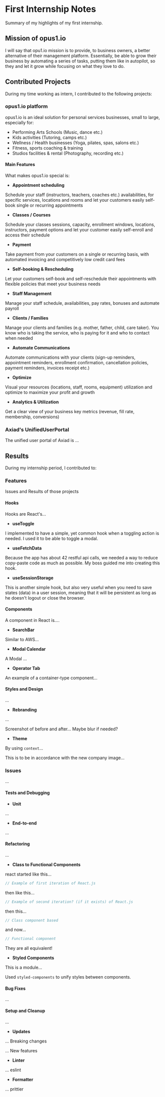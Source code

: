 # First Internship Notes

Summary of my highlights of my first internship.

## Mission of opus1.io

I will say that opu1.io mission is to provide, to business owners, a better
alternative of their management platform. Essentially, be able to grow their
business by automating a series of tasks, putting them like in autopilot,
so they and let it grow while focusing on what they love to do.

## Contributed Projects

During my time working as intern, I contributed to the following projects:

### opus1.io platform

opus1.io is an ideal solution for personal services businesses,
small to large, especially for:

- Performing Arts Schools (Music, dance etc.)
- Kids activities (Tutoring, camps etc.)
- Wellness / Health businesses (Yoga, pilates, spas, salons etc.)
- Fitness, sports coaching & training
- Studios facilities & rental (Photography, recording etc.)

#### Main Features

What makes opus1.io special is:

- **Appointment scheduling**

Schedule your staff (instructors, teachers, coaches etc.) availabilities,
for specific services, locations and rooms and let your customers easily
self-book single or recurring appointments

- **Classes / Courses**

Schedule your classes sessions, capacity, enrollment windows, locations,
instructors, payment options and let your customer easily self-enroll and
access their schedule

- **Payment**

Take payment from your customers on a single or recurring basis, with
automated invoicing and competitively low credit card fees

- **Self-booking & Rescheduling**

Let your customers self-book and self-reschedule their appointments
with flexible policies that meet your business needs

- **Staff Management**

Manage your staff schedule, availabilities, pay rates, bonuses and
automate payroll

- **Clients / Families**

Manage your clients and families (e.g. mother, father, child, care taker).
You know who is taking the service, who is paying for it and
who to contact when needed

- **Automate Communications**

Automate communications with your clients (sign-up reminders,
appointment reminders, enrollment confirmation, cancellation policies,
payment reminders, invoices receipt etc.)

- **Optimize**

Visual your resources (locations, staff, rooms, equipment) utilization
and optimize to maximize your profit and growth

- **Analytics & Utilization**

Get a clear view of your business key metrics
(revenue, fill rate, membership, conversions)

### Axiad's UnifiedUserPortal

The unified user portal of Axiad is ...

## Results

During my internship period, I contributed to:

### Features

Issues and Results of those projects

#### Hooks

Hooks are React's...

- **useToggle**

I implemented to have a simple, yet common hook when
a toggling action is needed. I used it to be able
to toggle a modal.

- **useFetchData**

Because the app has about 42 restful api calls, we needed a way to reduce copy-paste code as much as possible. My boss guided me into creating this hook.

- **useSessionStorage**

This is another simple hook, but also very useful
when you need to save states (data) in a user session,
meaning that it will be persistent as long as he
doesn't logout or close the browser.

#### Components

A component in React is....

- **SearchBar**

Similar to AWS...

- **Modal Calendar**

A Modal ...

- **Operator Tab**

An example of a container-type component...

#### Styles and Design

...

- **Rebranding**

...

Screenshot of before and after...
Maybe blur if needed?

- **Theme**

By using `context`...

This is to be in accordance with the new company
image...

### Issues

...

#### Tests and Debugging

- **Unit**

...

- **End-to-end**

...

#### Refactoring

...

- **Class to Functional Components**

react started like this...

```js
// Example of first iteration of React.js
```

then like this...

```js
// Example of second iteration? (if it exists) of React.js
```

then this...

```js
// Class component based
```

and now...

```js
// Functional component
```

They are all equivalent!

- **Styled Components**

This is a module...

Used `styled-components` to unify styles between components.

#### Bug Fixes

...

#### Setup and Cleanup

...

- **Updates**

... Breaking changes

... New features

- **Linter**

... eslint

- **Formatter**

... prittier
